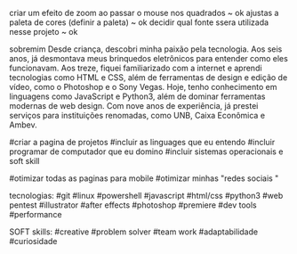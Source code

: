 criar um efeito de zoom ao passar o mouse nos quadrados
~ ok
ajustas a paleta de cores (definir a paleta)
~ ok
decidir qual fonte ssera utilizada nesse projeto
~ ok

sobremim
Desde criança, descobri minha paixão pela tecnologia. Aos seis anos, já desmontava meus brinquedos eletrônicos para entender como eles funcionavam. Aos treze, fiquei familiarizado com a internet e aprendi tecnologias como HTML e CSS, além de ferramentas de design e edição de vídeo, como o Photoshop e o Sony Vegas. Hoje, tenho conhecimento em linguagens como JavaScript e Python3, além de dominar ferramentas modernas de web design. Com nove anos de experiência, já prestei serviços para instituições renomadas, como UNB, Caixa Econômica e Ambev.

#criar a pagina de projetos
#incluir as linguages que eu entendo
#incluir programar de computador que eu domino
#incluir sistemas operacionais e soft skill

#otimizar todas as paginas para mobile
#otimizar minhas "redes sociais "

tecnologias:
#git
#linux
#powershell
#javascript
#html/css
#python3
#web pentest
#illustrator
#after effects
#photoshop
#premiere
#dev tools
#performance

SOFT skills:
#creative
#problem solver
#team work
#adaptabilidade
#curiosidade
